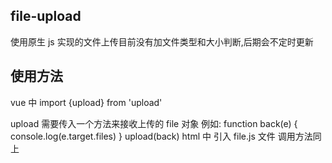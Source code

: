 ## file-upload

使用原生 js 实现的文件上传目前没有加文件类型和大小判断,后期会不定时更新

## 使用方法

vue 中
import {upload} from 'upload'

<!--  -->

upload 需要传入一个方法来接收上传的 file 对象
例如:
function back(e) {
console.log(e.target.files)
}
upload(back)
html 中
引入 file.js 文件
调用方法同上
